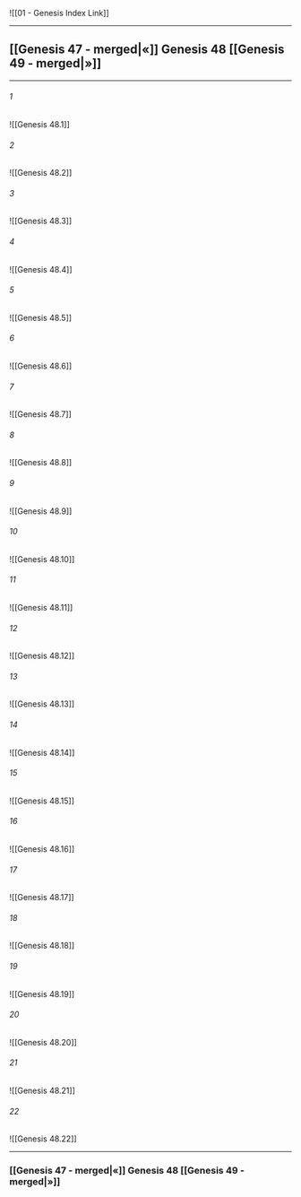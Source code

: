 ![[01 - Genesis Index Link]]

---
##  [[Genesis 47 - merged|«]] Genesis 48 [[Genesis 49 - merged|»]]

---

###### 1
![[Genesis 48.1]] 

###### 2
![[Genesis 48.2]] 

###### 3
![[Genesis 48.3]] 

###### 4
![[Genesis 48.4]]

###### 5 
![[Genesis 48.5]] 

###### 6
![[Genesis 48.6]] 

###### 7
![[Genesis 48.7]] 

###### 8
![[Genesis 48.8]] 

###### 9
![[Genesis 48.9]] 

###### 10
![[Genesis 48.10]] 

###### 11
![[Genesis 48.11]] 

###### 12
![[Genesis 48.12]]

###### 13
![[Genesis 48.13]] 

###### 14
![[Genesis 48.14]] 

###### 15
![[Genesis 48.15]]

###### 16
![[Genesis 48.16]] 

###### 17
![[Genesis 48.17]]

###### 18
![[Genesis 48.18]] 

###### 19
![[Genesis 48.19]] 

###### 20
![[Genesis 48.20]]

###### 21
![[Genesis 48.21]] 

###### 22
![[Genesis 48.22]] 


---
###  [[Genesis 47 - merged|«]] Genesis 48 [[Genesis 49 - merged|»]]